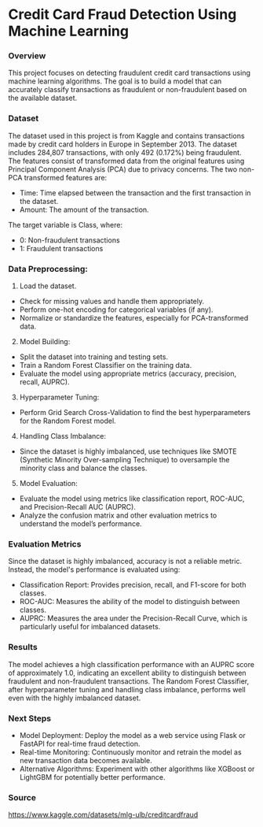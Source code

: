 # Credit Card Fraud Detection Using Machine Learning

### Overview

This project focuses on detecting fraudulent credit card transactions using machine learning algorithms. The goal is to build a model that can accurately classify transactions as fraudulent or non-fraudulent based on the available dataset. 

### Dataset 

The dataset used in this project is from Kaggle and contains transactions made by credit card holders in Europe in September 2013. The dataset includes 284,807 transactions, with only 492 (0.172%) being fraudulent. The features consist of transformed data from the original features using Principal Component Analysis (PCA) due to privacy concerns. The two non-PCA transformed features are:

- Time: Time elapsed between the transaction and the first transaction in the dataset.
- Amount: The amount of the transaction.

The target variable is Class, where:

- 0: Non-fraudulent transactions
- 1: Fraudulent transactions
    
### Data Preprocessing:

1. Load the dataset.
- Check for missing values and handle them appropriately.
- Perform one-hot encoding for categorical variables (if any).
- Normalize or standardize the features, especially for PCA-transformed data.

2. Model Building:
- Split the dataset into training and testing sets.
- Train a Random Forest Classifier on the training data.
- Evaluate the model using appropriate metrics (accuracy, precision, recall, AUPRC).

3. Hyperparameter Tuning:
- Perform Grid Search Cross-Validation to find the best hyperparameters for the Random Forest model.

4. Handling Class Imbalance:
- Since the dataset is highly imbalanced, use techniques like SMOTE (Synthetic Minority Over-sampling Technique) to oversample the minority class and balance the classes.

5. Model Evaluation:
- Evaluate the model using metrics like classification report, ROC-AUC, and Precision-Recall AUC (AUPRC).
- Analyze the confusion matrix and other evaluation metrics to understand the model’s performance.

### Evaluation Metrics

Since the dataset is highly imbalanced, accuracy is not a reliable metric. Instead, the model's performance is evaluated using:
- Classification Report: Provides precision, recall, and F1-score for both classes.
- ROC-AUC: Measures the ability of the model to distinguish between classes.
- AUPRC: Measures the area under the Precision-Recall Curve, which is particularly useful for imbalanced datasets.

### Results

The model achieves a high classification performance with an AUPRC score of approximately 1.0, indicating an excellent ability to distinguish between fraudulent and non-fraudulent transactions. The Random Forest Classifier, after hyperparameter tuning and handling class imbalance, performs well even with the highly imbalanced dataset.

### Next Steps

- Model Deployment: Deploy the model as a web service using Flask or FastAPI for real-time fraud detection.
- Real-time Monitoring: Continuously monitor and retrain the model as new transaction data becomes available.
- Alternative Algorithms: Experiment with other algorithms like XGBoost or LightGBM for potentially better performance.

### Source

https://www.kaggle.com/datasets/mlg-ulb/creditcardfraud
